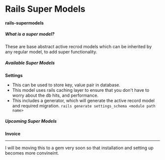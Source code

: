 # Rails Super Models 
#### rails-supermodels

##### What is a super model?
These are base abstract active recrod models which can be inherited by any regular model, to add super functionality.

##### Available Super Models

**Settings** 

- This can be used to store key, value pair in database. 
- This model uses rails caching layer to ensure that you don't have to worry about the db hits, and performance. 
- This includes a generator, which will generate the active record model and required migration. `rails generate settings_schema <module path name>` 

##### Upcoming Super Models

**Invoice** 


<hr/>
I will be moving this to a gem very soon so that installation and setting up becomes more convineint. 
